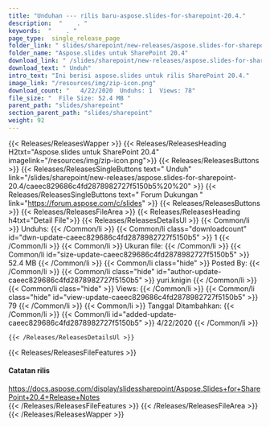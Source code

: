```yaml
---
title: "Unduhan --- rilis baru-aspose.slides-for-sharepoint-20.4." 
description:  "    . " 
keywords:  "    . " 
page_type:  single_release_page
folder_link: " slides/sharepoint/new-releases/aspose.slides-for-sharepoint-20.4/"
folder_name: "Aspose.slides untuk SharePoint 20.4"
download_link: " /slides/sharepoint/new-releases/aspose.slides-for-sharepoint-20.4/caeec829686c4fd2878982727f5150b5"
download_text: " Unduh"
intro_text: "Ini berisi aspose.slides untuk rilis SharePoint 20.4."
image_link: "/resources/img/zip-icon.png"
download_count: "   4/22/2020  Unduhs: 1  Views: 78"
file_size: "  File Size: 52.4 MB "
parent_path: "slides/sharepoint"
section_parent_path: "slides/sharepoint"
weight: 92
---
```


{{< Releases/ReleasesWapper >}}
  {{< Releases/ReleasesHeading H2txt="Aspose.slides untuk SharePoint 20.4" imagelink="/resources/img/zip-icon.png">}}
  {{< Releases/ReleasesButtons >}}
    {{< Releases/ReleasesSingleButtons text=" Unduh" link="/slides/sharepoint/new-releases/aspose.slides-for-sharepoint-20.4/caeec829686c4fd2878982727f5150b5%20%20" >}}
    {{< Releases/ReleasesSingleButtons text=" Forum Dukungan " link="https://forum.aspose.com/c/slides" >}}
  {{< Releases/ReleasesButtons >}}
  {{< Releases/ReleasesFileArea >}}
    {{< Releases/ReleasesHeading h4txt="Detail File">}}
    {{< Releases/ReleasesDetailsUl >}}
            {{< Common/li  >}} Unduhs: {{< /Common/li >}} 
      {{< Common/li class="downloadcount" id="dwn-update-caeec829686c4fd2878982727f5150b5" >}} 1 {{< /Common/li >}} 
      {{< Common/li  >}} Ukuran file: {{< /Common/li >}} 
      {{< Common/li id="size-update-caeec829686c4fd2878982727f5150b5" >}} 52.4 MB {{< /Common/li >}} 
      {{< Common/li  class="hide" >}} Posted By: {{< /Common/li >}} 
      {{< Common/li class="hide" id="author-update-caeec829686c4fd2878982727f5150b5" >}} yuri.knigin {{< /Common/li >}} 
      {{< Common/li class="hide"  >}} Views: {{< /Common/li >}} 
      {{< Common/li class="hide" id="view-update-caeec829686c4fd2878982727f5150b5" >}} 79 {{< /Common/li >}} 
      {{< Common/li  >}} Tanggal Ditambahkan: {{< /Common/li >}} 
      {{< Common/li id="added-update-caeec829686c4fd2878982727f5150b5" >}} 4/22/2020 {{< /Common/li >}} 

    {{< /Releases/ReleasesDetailsUl >}}

  {{< Releases/ReleasesFileFeatures >}}
      <h4>Catatan rilis</h4><div><a href="https://docs.aspose.com/display/slidessharepoint/Aspose.Slides+for+SharePoint+20.4+Release+Notes">https://docs.aspose.com/display/slidessharepoint/Aspose.Slides+for+SharePoint+20.4+Release+Notes</a></div>
  {{< /Releases/ReleasesFileFeatures >}}
 {{< /Releases/ReleasesFileArea >}}
{{< /Releases/ReleasesWapper >}}


